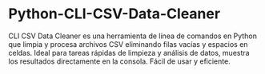 # Python-CLI-CSV-Data-Cleaner
CLI CSV Data Cleaner es una herramienta de línea de comandos en Python que limpia y procesa archivos CSV eliminando filas vacías y espacios en celdas. Ideal para tareas rápidas de limpieza y análisis de datos, muestra los resultados directamente en la consola. Fácil de usar y eficiente.
